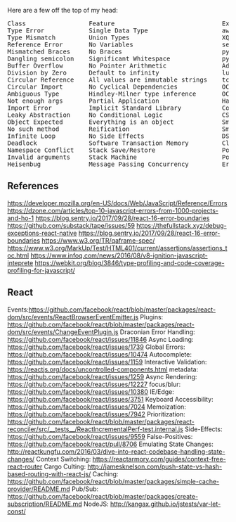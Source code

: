 Here are a few off the top of my head:

<pre>
Class                 Feature                             Example
Type Error            Single Data Type                    awk
Type Mismatch         Union Types                         XQuery
Reference Error       No Variables                        sed
Mismatched Braces     No Braces                           python
Dangling semicolon    Significant Whitespace              python
Buffer Overflow       No Pointer Arithmetic               Ada
Division by Zero      Default to infinity                 lua
Circular Reference    All values are immutable strings    tcl
Circular Import       No Cyclical Dependencies            OCaml
Ambiguous Type        Hindley-Milner type inference       OCaml
Not enough args       Partial Application                 Haxe
Import Error          Implicit Standard Library           Coldfusion
Leaky Abstraction     No Conditional Logic                CSS
Object Expected       Everything is an object             SmallTalk
No such method        Reification                         SmallTalk
Infinite Loop         No Side Effects                     DSSSL
Deadlock              Software Transaction Memory         Clojure
Namespace Conflict    Stack Save/Restore                  PostScript
Invalid arguments     Stack Machine                       PostScript
Heisenbug             Message Passing Concurrency         Erlang
</pre>


## References

https://developer.mozilla.org/en-US/docs/Web/JavaScript/Reference/Errors
https://dzone.com/articles/top-10-javascript-errors-from-1000-projects-and-ho-1
https://blog.sentry.io/2017/09/28/react-16-error-boundaries
https://github.com/substack/tape/issues/59
https://thefullstack.xyz/debug-exceptions-react-native
https://blog.sentry.io/2017/09/28/react-16-error-boundaries
https://www.w3.org/TR/qaframe-spec/
https://www.w3.org/MarkUp/Test/HTML401/current/assertions/assertions_toc.html
https://www.infoq.com/news/2016/08/v8-ignition-javascript-inteprete
https://webkit.org/blog/3846/type-profiling-and-code-coverage-profiling-for-javascript/

## React
Events:https://github.com/facebook/react/blob/master/packages/react-dom/src/events/ReactBrowserEventEmitter.js
Plugins: https://github.com/facebook/react/blob/master/packages/react-dom/src/events/ChangeEventPlugin.js
Draconian Error Handling: https://github.com/facebook/react/issues/11846
Async Loading: https://github.com/facebook/react/issues/1739
Global Errors: https://github.com/facebook/react/issues/10474
Autocomplete: https://github.com/facebook/react/issues/1159
Interactive Validation: https://reactjs.org/docs/uncontrolled-components.html 
metadata: https://github.com/facebook/react/issues/1259
Async Rendering: https://github.com/facebook/react/issues/12227
focus/blur: https://github.com/facebook/react/issues/10380
IE/Edge: https://github.com/facebook/react/issues/3751
Keyboard Accessibility: https://github.com/facebook/react/issues/7024
Memoization: https://github.com/facebook/react/issues/7942
Prioritization: https://github.com/facebook/react/blob/master/packages/react-reconciler/src/__tests__/ReactIncrementalPerf-test.internal.js
Side-Effects: https://github.com/facebook/react/issues/9559
False-Positives: https://github.com/facebook/react/pull/8706
Emulating State Changes: http://reactkungfu.com/2016/03/dive-into-react-codebase-handling-state-changes/
Context Switching: https://reactarmory.com/guides/context-free-react-router
Cargo Culting: http://jamesknelson.com/push-state-vs-hash-based-routing-with-react-js/
Caching: https://github.com/facebook/react/blob/master/packages/simple-cache-provider/README.md
Pub/Sub: https://github.com/facebook/react/blob/master/packages/create-subscription/README.md
NodeJS: http://kangax.github.io/jstests/var-let-const/